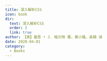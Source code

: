 ```yaml
---
title: 深入解析CSS
icon: book
dir:
  text: 深入解析CSS
  order: 2
  link: true
author: 【美】基思 • J. 格兰特 著，黄小璐、高楠 译
date: 2020-04-01
category:
  - Books
---
```


<PDF url="/assets/books/css/深入解析CSS.pdf" height="680px" no-toolbar />
